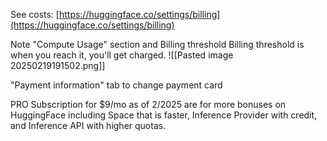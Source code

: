 See costs:
[https://huggingface.co/settings/billing](https://huggingface.co/settings/billing)

Note "Compute Usage" section and Billing threshold
Billing threshold is when you reach it, you'll get charged.
![[Pasted image 20250219191502.png]]

"Payment information" tab to change payment card

PRO Subscription for $9/mo as of 2/2025 are for more bonuses on HuggingFace including Space that is faster, Inference Provider with credit, and Inference API with higher quotas.